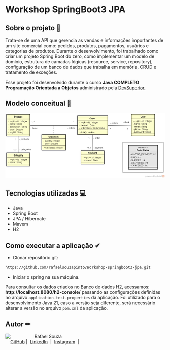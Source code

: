 # Workshop SpringBoot3 JPA

## Sobre o projeto 🚀
Trata-se de uma API que gerencia as vendas e informações importantes de um site comercial como: pedidos, produtos, pagamentos, usuários e categorias de produtos.
Durante o desenvolvimento, foi trabalhado como criar um projeto Spring Boot do zero, como implementar um modelo de domínio, estrutura de camadas lógicas (resource, service, repository), configuração de um banco de dados que trabalha em memória, CRUD e tratamento de exceções.

Esse projeto foi desenvolvido durante o curso **Java COMPLETO Programação Orientada a Objetos** administrado pela [DevSuperior.](https://devsuperior.com.br "Site da DevSuperior")

## Modelo conceitual 📝
![Modelo Conceitual](https://github.com/rafaelsouzapinto/Workshop-springboot3-jpa/blob/main/imgs/modelo-conceitual.png)

## Tecnologias utilizadas 💻
- Java
- Spring Boot
- JPA / Hibernate
- Mavem
- H2
  
## Como executar a aplicação ✔
- Clonar repositório git:
```
https://github.com/rafaelsouzapinto/Workshop-springboot3-jpa.git
```
- Iniciar o spring na sua máquina.

Para consultar os dados criados no Banco de dados H2, acessamos: **http://localhost:8080/h2-console/** passando as configurações definidas no arquivo `application-test.properties` da aplicação.
Foi utilizado para o desenvolvimento Java 21, caso a versão seja diferente, será necessário alterar a versão no arquivo ```pom.xml``` da aplicação.

## Autor ✏
<p>
    <img 
      align=left 
      margin=10 
      width=80 
      src="https://avatars.githubusercontent.com/u/154285174?s=400&u=0e8ab4b76e1a16d35419d57284b8c545b2015dc0&v=4"
    />
    <p>&nbsp&nbsp&nbspRafael Souza<br>
    &nbsp&nbsp&nbsp
    <a href="https://github.com/rafaelsouzapinto">
    GitHub</a>&nbsp;|&nbsp;
    <a href="https://www.linkedin.com/in/rafaelsouzapinto/">LinkedIn</a>
&nbsp;|&nbsp;
    <a href="https://www.instagram.com/antonyrafaeo/">
    Instagram</a>
&nbsp;|&nbsp;</p>
</p>
<br/><br/>
<p>

